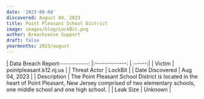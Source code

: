 ```yaml
---
date: '2023-08-04'
discovered: August 04, 2023
title: Point Pleasant School District
image: images/blog/LockBit.png
author: Breachsense Support
draft: false
yearmonths: 2023/august
---
```


| Data Breach Report------------:     |:-------------:    | :-----:|
| Victim      | pointpleasant.k12.nj.us      | 
| Threat Actor      | LockBit      | 
| Date Discovered      | Aug 04, 2023      | 
| Description      | The Point Pleasant School District is located in the heart of Point Pleasant, New Jersey comprised of two elementary schools, one middle school and one high school.      | 
| Leak Size      | Unknown      | 

